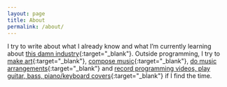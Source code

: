 ```yaml
---
layout: page
title: About
permalink: /about/
---
```


I try to write about what I already know and what I’m currently learning about [this damn industry](https://code.tutsplus.com/articles/this-damn-industry--net-17054){:target="_blank"}. Outside programming, I try to [make art](https://kennyalmendral.artstation.com/){:target="_blank"}, [compose music](https://open.spotify.com/artist/0x4uUmIIwlvugj7YtZK2yG){:target="_blank"}, [do music arrangements](https://soundcloud.com/kennyalmendral){:target="_blank"} and [record programming videos, play guitar, bass, piano/keyboard covers](https://www.youtube.com/kennyalmendral){:target="_blank"} if I find the time.
